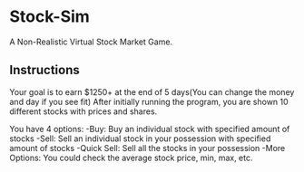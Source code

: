 # Stock-Sim

A Non-Realistic Virtual Stock Market Game.

## Instructions
Your goal is to earn $1250+ at the end of 5 days(You can change the money and day if you see fit)
After initially running the program, you are shown 10 different stocks with prices and shares.

You have 4 options: 
-Buy: Buy an individual stock with specified amount of stocks
-Sell: Sell an individual stock in your possession with specified amount of stocks
-Quick Sell: Sell all the stocks in your possession
-More Options: You could check the average stock price, min, max, etc.

